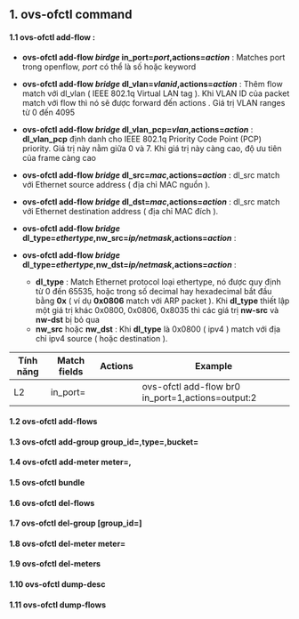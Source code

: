 ## 1. ovs-ofctl command

#### 1.1 ovs-ofctl add-flow <bridge> <flow> : 

- **ovs-ofctl add-flow *birdge* in_port=*port*,actions=*action*** : Matches port trong openflow, *port* có thể là số hoặc keyword

- **ovs-ofctl add-flow *bridge* dl_vlan=*vlanid*,actions=*action*** : Thêm flow match với dl_vlan ( IEEE 802.1q Virtual LAN tag ). Khi VLAN ID của packet match với flow thì nó sẽ được forward đến actions . Giá trị VLAN ranges từ 0 đến 4095

- **ovs-ofctl add-flow *bridge* dl_vlan_pcp=*vlan*,actions=*action*** : **dl_vlan_pcp** định danh cho IEEE 802.1q Priority Code Point (PCP) priority. Giá trị này nằm giữa 0 và 7. Khi giá trị này càng cao, độ ưu tiên của frame càng cao

- **ovs-ofctl add-flow *bridge* dl_src=*mac*,actions=*action*** : dl_src match với Ethernet source address ( địa chỉ MAC nguồn ). 

- **ovs-ofctl add-flow *bridge* dl_dst=*mac*,actions=*action*** : dl_src match với Ethernet destination address ( địa chỉ MAC đích ).

- **ovs-ofctl add-flow *bridge* dl_type=*ethertype*,nw_src=*ip/netmask*,actions=*action*** : 
- **ovs-ofctl add-flow *bridge* dl_type=*ethertype*,nw_dst=*ip/netmask*,actions=*action*** : 
   - **dl_type** : Match Ethernet protocol loại ethertype, nó được quy định từ 0 đến 65535, hoặc trong số decimal hay hexadecimal bắt đầu bằng **0x** ( ví dụ **0x0806** match với ARP packet ). Khi **dl_type** thiết lập một giá trị khác 0x0800, 0x0806, 0x8035 thì các giá trị **nw-src** và **nw-dst** bị bỏ qua
   - **nw_src** hoặc **nw_dst** : Khi **dl_type** là 0x0800 ( ipv4 ) match với địa chỉ ipv4 source ( hoặc destination ).

| Tính năng | Match fields | Actions | Example |
|---|-----|----|---|
|   L2  | in_port=<port> | <action> | ovs-ofctl add-flow br0 in_port=1,actions=output:2 |

#### 1.2 ovs-ofctl add-flows <bridge> <file>
  
#### 1.3 ovs-ofctl add-group <bridge> group_id=<id>,type=<type>,bucket=<actions>
  
#### 1.4 ovs-ofctl add-meter <bridge> meter=<id>,<meter-parameter>

#### 1.5 ovs-ofctl bundle <bridge> <bundle>
  
#### 1.6 ovs-ofctl del-flows <bridge> <flow>
  
#### 1.7 ovs-ofctl del-group <bridge> [group_id=<id>]
  
#### 1.8 ovs-ofctl del-meter <bridge> meter=<id>
  
#### 1.9 ovs-ofctl del-meters <bridge>

#### 1.10 ovs-ofctl dump-desc <bridge>

#### 1.11 ovs-ofctl dump-flows <bridge> <flow>
